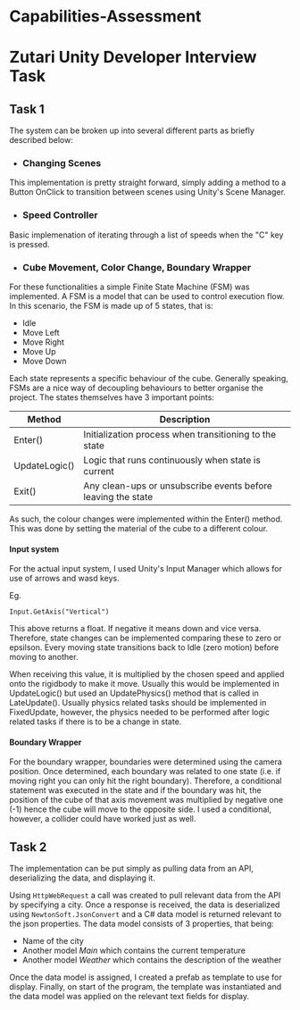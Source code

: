 # Capabilities-Assessment #

# **Zutari Unity Developer Interview Task** #

## Task 1

The system can be broken up into several different parts as briefly described below: 

- ### Changing Scenes

This implementation is pretty straight forward, simply adding a method to a Button OnClick to transition between scenes using Unity's Scene Manager.

- ### Speed Controller

Basic implemenation of iterating through a list of speeds when the "C" key is pressed. 

- ### Cube Movement, Color Change, Boundary Wrapper

For these functionalities a simple Finite State Machine (FSM) was implemented. A FSM is a model that can be used to control execution flow. In this scenario, the FSM is made up of 5 states, that is: 
- Idle
- Move Left
- Move Right
- Move Up 
- Move Down

Each state represents a specific behaviour of the cube. Generally speaking, FSMs are a nice way of decoupling behaviours to better organise the project. The states themselves have 3 important points:

| Method        | Description                                                  |
|---------------|--------------------------------------------------------------|
| Enter()       | Initialization process when transitioning to the state       |
| UpdateLogic() | Logic that runs continuously when state is current           |
| Exit()        | Any clean-ups or unsubscribe events before leaving the state |

As such, the colour changes were implemented within the Enter() method. This was done by setting the material of the cube to a different colour.

#### Input system
For the actual input system, I used Unity's Input Manager which allows for use of arrows and wasd keys.

Eg.

``` Input.GetAxis("Vertical") ```

This above returns a float. If negative it means down and vice versa. Therefore, state changes can be implemented comparing these to zero or epsilson. Every moving state transitions back to Idle (zero motion) before moving to another. 

When receiving this value, it is multiplied by the chosen speed and applied onto the rigidbody to make it move. Usually this would be implemented in UpdateLogic() but used an UpdatePhysics() method that is called in LateUpdate(). Usually physics related tasks should be implemented in FixedUpdate, however, the physics needed to be performed after logic related tasks if there is to be a change in state. 

#### Boundary Wrapper
For the boundary wrapper, boundaries were determined using the camera position. Once determined, each boundary was related to one state (i.e. if moving right you can only hit the right boundary). Therefore, a conditional statement was executed in the state and if the boundary was hit, the position of the cube of that axis movement was multiplied by negative one (-1) hence the cube will move to the opposite side. I used a conditional, however, a collider could have worked just as well. 


## Task 2

The implementation can be put simply as pulling data from an API, deserializing the data, and displaying it. 

Using ```HttpWebRequest``` a call was created to pull relevant data from the API by specifying a city. Once a response is received, the data is deserialized using ```NewtonSoft.JsonConvert``` and a C# data model is returned relevant to the json properties. The data model consists of 3 properties, that being: 

- Name of the city
- Another model *Main* which contains the current temperature
- Another model *Weather* which contains the description of the weather

Once the data model is assigned, I created a prefab as template to use for display. Finally, on start of the program, the template was instantiated and the data model was applied on the relevant text fields for display. 

